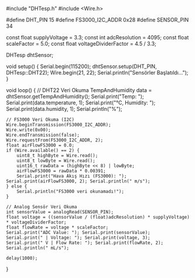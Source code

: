 #include "DHTesp.h"
#include <Wire.h>

#define DHT_PIN     15
#define FS3000_I2C_ADDR 0x28
#define SENSOR_PIN  34

const float supplyVoltage = 3.3;
const int adcResolution = 4095;
const float scaleFactor = 5.0;
const float voltageDividerFactor = 4.5 / 3.3;

DHTesp dhtSensor;

void setup() {
    Serial.begin(115200);
    dhtSensor.setup(DHT_PIN, DHTesp::DHT22);
    Wire.begin(21, 22);
    Serial.println("Sensörler Başlatıldı...");
}

void loop() {
    // DHT22 Veri Okuma
    TempAndHumidity data = dhtSensor.getTempAndHumidity();
    Serial.print("Temp: "); Serial.print(data.temperature, 1);
    Serial.print("°C, Humidity: "); Serial.print(data.humidity, 1);
    Serial.println("%");
    
    // FS3000 Veri Okuma (I2C)
    Wire.beginTransmission(FS3000_I2C_ADDR);
    Wire.write(0x00);
    Wire.endTransmission(false);
    Wire.requestFrom(FS3000_I2C_ADDR, 2);
    float airFlowFS3000 = 0.0;
    if (Wire.available() == 2) {
        uint8_t highByte = Wire.read();
        uint8_t lowByte = Wire.read();
        uint16_t rawData = (highByte << 8) | lowByte;
        airFlowFS3000 = rawData * 0.00391;
        Serial.print("Hava Akış Hızı (FS3000): "); Serial.print(airFlowFS3000, 2); Serial.println(" m/s");
    } else {
        Serial.println("FS3000 veri okunamadı!");
    }
    
    // Analog Sensör Veri Okuma
    int sensorValue = analogRead(SENSOR_PIN);
    float voltage = ((sensorValue / (float)adcResolution) * supplyVoltage) * voltageDividerFactor;
    float flowRate = voltage * scaleFactor;
    Serial.print("ADC Value: "); Serial.print(sensorValue);
    Serial.print(" | Voltage: "); Serial.print(voltage, 3);
    Serial.print(" V | Flow Rate: "); Serial.print(flowRate, 2);
    Serial.println(" mL/s");
    
    delay(1000);
}
